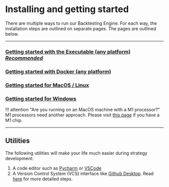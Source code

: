# Installing and getting started
There are multiple ways to run our Backtesting Engine. For each way, the installation steps are
outlined on separate pages. The pages are outlined below. 
    
***
### [Getting started with the Executable (any platform) _Recommended_](https://docs.dematrading.ai/getting_started/running/running_docker)
### [Getting started with Docker (any platform)](https://docs.dematrading.ai/getting_started/running/running_docker)
### [Getting started for MacOS / Linux](https://docs.dematrading.ai/getting_started/installation/mac_os)
### [Getting started for Windows](https://docs.dematrading.ai/getting_started/installation/windows)

!!! attention "Are you running on an MacOS machine with a M1 processor?"
    M1 processors need another approach. Please visit [this page](https://docs.dematrading.ai/getting_started/installation/mac_os_m1) if you have a M1 chip.

***

## Utilities
The following utilities will make your life much easier during strategy development:

1. A code editor such as [Pycharm](https://www.jetbrains.com/pycharm/) or [VSCode](https://code.visualstudio.com)
2. A Version Control System (VCS) interface like [Github Desktop](https://desktop.github.com/). Read [here](https://docs.dematrading.ai/getting_started/installation/github_desktop.md) for more
detailed steps.